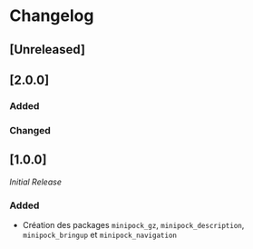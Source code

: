 # Changelog

## [Unreleased]

## [2.0.0]

### Added

### Changed

## [1.0.0]

_Initial Release_

### Added

- Création des packages `minipock_gz`, `minipock_description`, `minipock_bringup` et `minipock_navigation`
